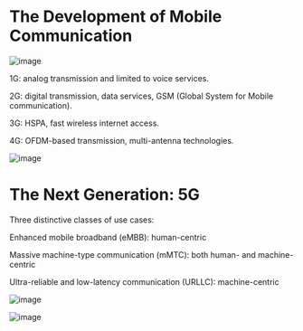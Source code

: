   # The Development of Mobile Communication

![image](https://github.com/user-attachments/assets/951db6ec-1f71-48e5-bb6e-38b0d0bc29ba)

1G: analog transmission and limited to voice services.

2G: digital transmission, data services, GSM (Global System for Mobile communication).

3G: HSPA, fast wireless internet access.

4G: OFDM-based transmission, multi-antenna technologies.

![image](https://github.com/user-attachments/assets/c98b2ee0-5df9-4495-ad7a-b6dc91b6a911)

# The Next Generation: 5G

Three distinctive classes of use cases:

Enhanced mobile broadband (eMBB): human-centric

Massive machine-type communication (mMTC): both human- and machine-centric

Ultra-reliable and low-latency communication (URLLC): machine-centric

![image](https://github.com/user-attachments/assets/906d45e4-3f4e-4dad-8441-5aa912226ad2)

![image](https://github.com/user-attachments/assets/fa12eb03-af2b-4710-8933-3bed860e2919)
